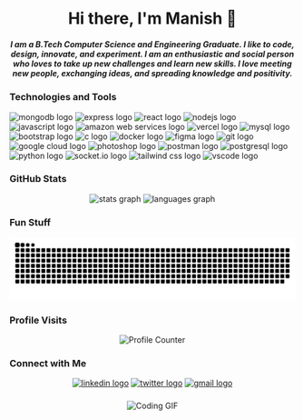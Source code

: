 <h1 align="center">Hi there, I'm Manish 👋</h1>

<h5 align="center">I am a B.Tech Computer Science and Engineering Graduate. I like to code, design, innovate, and experiment. I am an enthusiastic and social person who loves to take up new challenges and learn new skills. I love meeting new people, exchanging ideas, and spreading knowledge and positivity.</h5>

### Technologies and Tools

<div align="left">
  <img src="https://img.shields.io/badge/MongoDB-47A248?logo=mongodb&logoColor=white&style=for-the-badge" height="25" alt="mongodb logo" />
  <img src="https://img.shields.io/badge/Express-000000?logo=express&logoColor=white&style=for-the-badge" height="25" alt="express logo" />
  <img src="https://img.shields.io/badge/React-61DAFB?logo=react&logoColor=black&style=for-the-badge" height="25" alt="react logo" />
  <img src="https://img.shields.io/badge/Node.js-339933?logo=nodedotjs&logoColor=white&style=for-the-badge" height="25" alt="nodejs logo" />
  <img src="https://img.shields.io/badge/JavaScript-F7DF1E?logo=javascript&logoColor=black&style=for-the-badge" height="25" alt="javascript logo" />
  <img src="https://img.shields.io/badge/Amazon AWS-232F3E?logo=amazonaws&logoColor=white&style=for-the-badge" height="25" alt="amazon web services logo" />
  <img src="https://img.shields.io/badge/Vercel-000000?logo=vercel&logoColor=white&style=for-the-badge" height="25" alt="vercel logo" />
  <img src="https://img.shields.io/badge/MySQL-4479A1?logo=mysql&logoColor=white&style=for-the-badge" height="25" alt="mysql logo" />
  <img src="https://img.shields.io/badge/Bootstrap-7952B3?logo=bootstrap&logoColor=white&style=for-the-badge" height="25" alt="bootstrap logo" />
  <img src="https://img.shields.io/badge/C-A8B9CC?logo=c&logoColor=black&style=for-the-badge" height="25" alt="c logo" />
  <img src="https://img.shields.io/badge/Docker-2496ED?logo=docker&logoColor=white&style=for-the-badge" height="25" alt="docker logo" />
  <img src="https://img.shields.io/badge/Figma-F24E1E?logo=figma&logoColor=white&style=for-the-badge" height="25" alt="figma logo" />
  <img src="https://img.shields.io/badge/Git-F05032?logo=git&logoColor=white&style=for-the-badge" height="25" alt="git logo" />
  <img src="https://img.shields.io/badge/Google Cloud-4285F4?logo=googlecloud&logoColor=white&style=for-the-badge" height="25" alt="google cloud logo" />
  <img src="https://img.shields.io/badge/Adobe Photoshop-31A8FF?logo=adobephotoshop&logoColor=black&style=for-the-badge" height="25" alt="photoshop logo" />
  <img src="https://img.shields.io/badge/Postman-FF6C37?logo=postman&logoColor=black&style=for-the-badge" height="25" alt="postman logo" />
  <img src="https://img.shields.io/badge/PostgreSQL-4169E1?logo=postgresql&logoColor=white&style=for-the-badge" height="25" alt="postgresql logo" />
  <img src="https://img.shields.io/badge/Python-3776AB?logo=python&logoColor=white&style=for-the-badge" height="25" alt="python logo" />
  <img src="https://img.shields.io/badge/Socket.io-010101?logo=socketdotio&logoColor=white&style=for-the-badge" height="25" alt="socket.io logo" />
  <img src="https://img.shields.io/badge/Tailwind CSS-06B6D4?logo=tailwindcss&logoColor=black&style=for-the-badge" height="25" alt="tailwind css logo" />
  <img src="https://img.shields.io/badge/Visual Studio Code-007ACC?logo=visualstudiocode&logoColor=white&style=for-the-badge" height="25" alt="vscode logo" />
</div>

### GitHub Stats

<div align="center">
  <img src="https://github-readme-stats.vercel.app/api?username=LegionMax&hide_title=false&hide_rank=false&show_icons=true&include_all_commits=true&count_private=true&disable_animations=false&theme=dracula&locale=en&hide_border=false&order=1" height="150" alt="stats graph" />
  <img src="https://github-readme-stats.vercel.app/api/top-langs?username=LegionMax&locale=en&hide_title=false&layout=compact&card_width=320&langs_count=5&theme=dracula&hide_border=false&order=2" height="150" alt="languages graph" />
</div>


### Fun Stuff

![Snake animation](https://raw.githubusercontent.com/LegionMax/LegionMax/output/snake.svg?palette=github-dark)


### Profile Visits

<div align="center">
  <img src="https://profile-counter.glitch.me/LegionMax/count.svg?" alt="Profile Counter" />
</div>

### Connect with Me

<div align="center">
  <a href="https://www.linkedin.com/in/yourprofile/"><img src="https://raw.githubusercontent.com/maurodesouza/profile-readme-generator/master/src/assets/icons/social/linkedin/default.svg" width="52" height="40" alt="linkedin logo" /></a>
  <a href="https://twitter.com/yourhandle"><img src="https://raw.githubusercontent.com/maurodesouza/profile-readme-generator/master/src/assets/icons/social/twitter/default.svg" width="52" height="40" alt="twitter logo" /></a>
  <a href="mailto:work.manish.kr@gmail.com"><img src="https://raw.githubusercontent.com/maurodesouza/profile-readme-generator/master/src/assets/icons/social/gmail/default.svg" width="52" height="40" alt="gmail logo" /></a>
</div>

### 

<div align="center">
  <img height="150" src="https://cdn-images-1.medium.com/max/859/1*IRFhWNqusUWbTsB1hQXhrQ.gif" alt="Coding GIF" />
</div>
